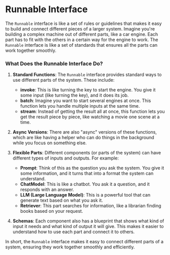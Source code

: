 # Runnable Interface

The `Runnable` interface is like a set of rules or guidelines that makes it easy to build and connect different pieces of a larger system. Imagine you're building a complex machine out of different parts, like a car engine. Each part has to fit with the others in a certain way for the engine to work. The `Runnable` interface is like a set of standards that ensures all the parts can work together smoothly.

### What Does the Runnable Interface Do?

1. **Standard Functions**: The `Runnable` interface provides standard ways to use different parts of the system. These include:
   - **invoke**: This is like turning the key to start the engine. You give it some input (like turning the key), and it does its job.
   - **batch**: Imagine you want to start several engines at once. This function lets you handle multiple inputs at the same time.
   - **stream**: Instead of getting the result all at once, this function lets you get the result piece by piece, like watching a movie one scene at a time.

2. **Async Versions**: There are also "async" versions of these functions, which are like having a helper who can do things in the background while you focus on something else.

3. **Flexible Parts**: Different components (or parts of the system) can have different types of inputs and outputs. For example:
   - **Prompt**: Think of this as the question you ask the system. You give it some information, and it turns that into a format the system can understand.
   - **ChatModel**: This is like a chatbot. You ask it a question, and it responds with an answer.
   - **LLM (Large Language Model)**: This is a powerful tool that can generate text based on what you ask it.
   - **Retriever**: This part searches for information, like a librarian finding books based on your request.

4. **Schemas**: Each component also has a blueprint that shows what kind of input it needs and what kind of output it will give. This makes it easier to understand how to use each part and connect it to others.

In short, the `Runnable` interface makes it easy to connect different parts of a system, ensuring they work together smoothly and efficiently.